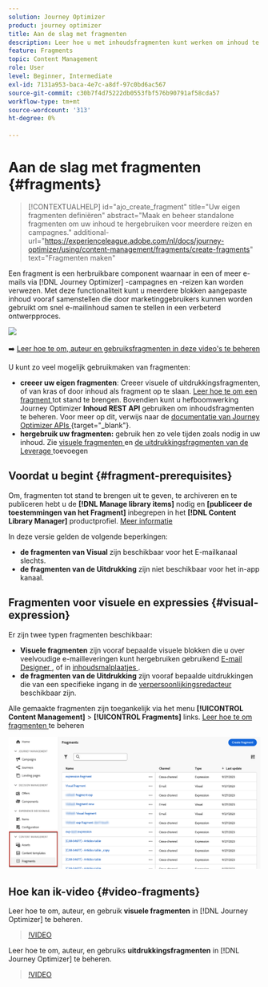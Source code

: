 ```yaml
---
solution: Journey Optimizer
product: journey optimizer
title: Aan de slag met fragmenten
description: Leer hoe u met inhoudsfragmenten kunt werken om inhoud te hergebruiken in Journey Optimizer-campagnes en -reizen
feature: Fragments
topic: Content Management
role: User
level: Beginner, Intermediate
exl-id: 7131a953-baca-4e7c-a8df-97c0bd6ac567
source-git-commit: c30b7f4d75222db0553fbf576b90791af58cda57
workflow-type: tm+mt
source-wordcount: '313'
ht-degree: 0%

---
```


# Aan de slag met fragmenten {#fragments}

>[!CONTEXTUALHELP]
>id="ajo_create_fragment"
>title="Uw eigen fragmenten definiëren"
>abstract="Maak en beheer standalone fragmenten om uw inhoud te hergebruiken voor meerdere reizen en campagnes."
>additional-url="https://experienceleague.adobe.com/nl/docs/journey-optimizer/using/content-management/fragments/create-fragments" text="Fragmenten maken"

Een fragment is een herbruikbare component waarnaar in een of meer e-mails via [!DNL Journey Optimizer] -campagnes en -reizen kan worden verwezen. Met deze functionaliteit kunt u meerdere blokken aangepaste inhoud vooraf samenstellen die door marketinggebruikers kunnen worden gebruikt om snel e-mailinhoud samen te stellen in een verbeterd ontwerpproces.

![](../rn/assets/do-not-localize/fragments.gif)

➡️ [ Leer hoe te om, auteur en gebruiksfragmenten in deze video&#39;s te beheren ](#video-fragments)

U kunt zo veel mogelijk gebruikmaken van fragmenten:

* **creeer uw eigen fragmenten**: Creeer visuele of uitdrukkingsfragmenten, of van kras of door inhoud als fragment op te slaan. [ Leer hoe te om een fragment ](#create-fragments) tot stand te brengen. Bovendien kunt u hefboomwerking Journey Optimizer **Inhoud REST API** gebruiken om inhoudsfragmenten te beheren. Voor meer op dit, verwijs naar de [ documentatie van Journey Optimizer APIs ](https://developer.adobe.com/journey-optimizer-apis/references/content/){target="_blank"}.
* **hergebruik uw fragmenten:** gebruik hen zo vele tijden zoals nodig in uw inhoud. Zie [ visuele fragmenten ](../email/use-visual-fragments.md) en [ de uitdrukkingsfragmenten van de Leverage ](../personalization/use-expression-fragments.md) toevoegen

## Voordat u begint {#fragment-prerequisites}

Om, fragmenten tot stand te brengen uit te geven, te archiveren en te publiceren hebt u de **[!DNL Manage library items]** nodig en **[publiceer de toestemmingen van het Fragment]** inbegrepen in het **[!DNL Content Library Manager]** productprofiel. [Meer informatie](../administration/ootb-product-profiles.md#content-library-manager)

In deze versie gelden de volgende beperkingen:

* **de fragmenten van Visual** zijn beschikbaar voor het E-mailkanaal slechts.
* **de fragmenten van de Uitdrukking** zijn niet beschikbaar voor het in-app kanaal.

## Fragmenten voor visuele en expressies {#visual-expression}

Er zijn twee typen fragmenten beschikbaar:

* **Visuele fragmenten** zijn vooraf bepaalde visuele blokken die u over veelvoudige e-mailleveringen kunt hergebruiken gebruikend [ E-mail Designer ](../email/get-started-email-design.md), of in [ inhoudsmalplaatjes ](../email/use-email-templates.md).
* **de fragmenten van de Uitdrukking** zijn vooraf bepaalde uitdrukkingen die van een specifieke ingang in de [ verpersoonlijkingsredacteur ](../personalization/personalization-build-expressions.md) beschikbaar zijn.

Alle gemaakte fragmenten zijn toegankelijk via het menu **[!UICONTROL Content Management]** > **[!UICONTROL Fragments]** links. [ Leer hoe te om fragmenten ](../content-management/manage-fragments.md) te beheren

![](assets/fragment-list.png)

## Hoe kan ik-video {#video-fragments}

Leer hoe te om, auteur, en gebruik **visuele fragmenten** in [!DNL Journey Optimizer] te beheren.

>[!VIDEO](https://video.tv.adobe.com/v/3419932/?quality=12)

Leer hoe te om, auteur, en gebruiks **uitdrukkingsfragmenten** in [!DNL Journey Optimizer] te beheren.

>[!VIDEO](https://video.tv.adobe.com/v/3438923/?quality=12&captions=dut)
